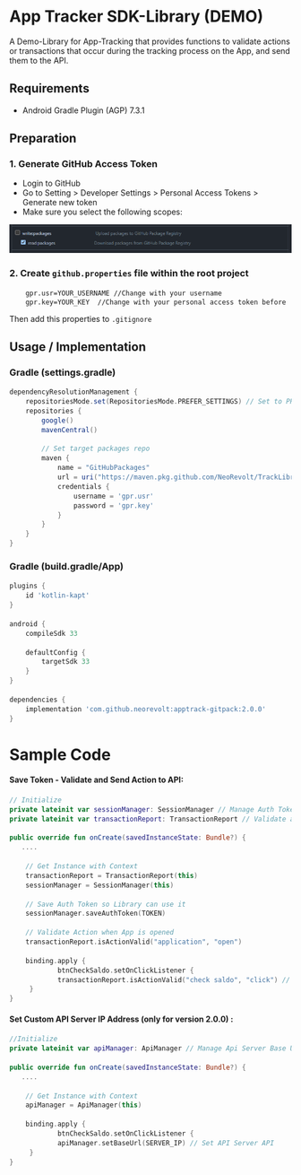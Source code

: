 # App Tracker SDK-Library (DEMO)
A Demo-Library for App-Tracking that provides functions to validate actions or transactions that occur during the tracking process on the App, and send them to the API.

## Requirements
* Android Gradle Plugin (AGP) 7.3.1

## Preparation
### 1. Generate GitHub Access Token
* Login to GitHub
* Go to Setting > Developer Settings > Personal Access Tokens > Generate new token
* Make sure you select the following scopes:

![Access Token](https://github.com/NeoRevolt/drawimage-demo-gitpack-publish/blob/master/acces_scope_github_token.PNG?raw=true)

### 2. Create ``github.properties`` file within the root project
```properties
    gpr.usr=YOUR_USERNAME //Change with your username
    gpr.key=YOUR_KEY  //Change with your personal access token before
```
Then add this properties to ``.gitignore``

## Usage / Implementation

### Gradle (settings.gradle)

```groovy
dependencyResolutionManagement {
    repositoriesMode.set(RepositoriesMode.PREFER_SETTINGS) // Set to PREFER_SETTINGS
    repositories {
        google()
        mavenCentral()
        
        // Set target packages repo
        maven {
            name = "GitHubPackages"
            url = uri("https://maven.pkg.github.com/NeoRevolt/TrackLibrary")
            credentials {
                username = 'gpr.usr'
                password = 'gpr.key'
            }
        }
    }
}
```

### Gradle (build.gradle/App)

```groovy
plugins {
    id 'kotlin-kapt'
}

android {
    compileSdk 33
    
    defaultConfig {
        targetSdk 33
    }
}

dependencies {
    implementation 'com.github.neorevolt:apptrack-gitpack:2.0.0'
}
```

# Sample Code
#### Save Token - Validate and Send Action to API:

```kotlin
// Initialize
private lateinit var sessionManager: SessionManager // Manage Auth Token 
private lateinit var transactionReport: TransactionReport // Validate and Send Action/Transaction to API

public override fun onCreate(savedInstanceState: Bundle?) {
   ....
    
    // Get Instance with Context
    transactionReport = TransactionReport(this)
    sessionManager = SessionManager(this)
    
    // Save Auth Token so Library can use it
    sessionManager.saveAuthToken(TOKEN)
    
    // Validate Action when App is opened
    transactionReport.isActionValid("application", "open")
    
    binding.apply {
            btnCheckSaldo.setOnClickListener {
            transactionReport.isActionValid("check saldo", "click") // Validate Action when Button clicked
     }      
}
```

#### Set Custom API Server IP Address (only for version 2.0.0) :

```kotlin
//Initialize
private lateinit var apiManager: ApiManager // Manage Api Server Base URL

public override fun onCreate(savedInstanceState: Bundle?) {
   ....
   
    // Get Instance with Context
    apiManager = ApiManager(this)
    
    binding.apply {
            btnCheckSaldo.setOnClickListener {
            apiManager.setBaseUrl(SERVER_IP) // Set API Server API
     }      
}

```
